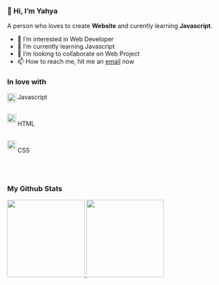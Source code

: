 ### 👋 Hi, I’m Yahya

A person who loves to create **Website** and curently learning **Javascript**.

- 👀 I’m interested in Web Developer
- 🌱 I’m currently learning Javascript
- 💞️ I’m looking to collaborate on Web Project
- 📫 How to reach me, hit me an [email](yahyaz.zakaria.4@gmail.com) now

### In love with
  <a href="#"><img align="left" alt="JavaScript" title="JavaScript" width="21px" src="https://upload.wikimedia.org/wikipedia/commons/9/99/Unofficial_JavaScript_logo_2.svg" /></a>
  <p>Javascript</p>
  <br>
  <a href="#"><img align="left" alt="JavaScript" title="HTML5" width="21px" src="https://upload.wikimedia.org/wikipedia/commons/6/61/HTML5_logo_and_wordmark.svg" /></a>
  <p>HTML</p>
  <br>
  <a href="#"><img align="left" alt="JavaScript" title="CSS3" width="21px" src="https://upload.wikimedia.org/wikipedia/commons/d/d5/CSS3_logo_and_wordmark.svg" /></a>
  <p>CSS</p>
  <br>
  <br>

### My Github Stats
<p align="left">
<a href="https://github.com/gilangadhan">
  <img height="180em" src="https://github-readme-stats-eight-theta.vercel.app/api?username=Yahyazz&show_icons=true&theme=algolia&include_all_commits=true&count_private=true"/>
  <img height="180em" src="https://github-readme-stats-eight-theta.vercel.app/api/top-langs/?username=Yahyazz&layout=compact&langs_count=8&theme=algolia"/>
</a>
</p>

<!---
Yahyazz/Yahyazz is a ✨ special ✨ repository because its `README.md` (this file) appears on your GitHub profile.
You can click the Preview link to take a look at your changes.
--->
